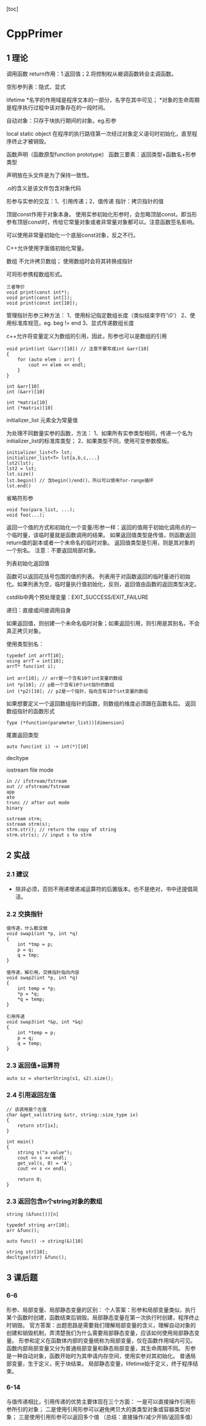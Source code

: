 [toc]

# CppPrimer

## 1 理论

调用函数
return作用：1.返回值；2.将控制权从被调函数转会主调函数。

空形参列表：隐式、显式

lifetime
*名字的作用域是程序文本的一部分，名字在其中可见；
*对象的生命周期是程序执行过程中该对象存在的一段时间。

自动对象：只存于块执行期间的对象。eg.形参

local static object
在程序的执行路径第一次经过对象定义语句时初始化，直至程序终止才被销毁。

函数声明（函数原型function prototype）
函数三要素：返回类型+函数名+形参类型

声明放在头文件是为了保持一致性。

.o的含义是该文件包含对象代码

形参与实参的交互：1、引用传递；2、值传递
指针：拷贝指针的值

顶层const作用于对象本身。
使用实参初始化形参时，会忽略顶层const。即当形参有顶层const时，传给它常量对象或者非常量对象都可以。注意函数签名影响。

可以使用非常量初始化一个底层const对象，反之不行。

C++允许使用字面值初始化常量。

数组
不允许拷贝数组；
使用数组时会将其转换成指针

可将形参携程数组形式。

```
三者等价
void print(const int*);
void print(const int[]);
void print(const int[10]);
```

管理指针形参三种方法：
1、使用标记指定数组长度（类似结束字符'\0'）
2、使用标准库规范，eg. beg != end
3、显式传递数组长度

c++允许将变量定义为数组的引用，因此，形参也可以是数组的引用

```
void print(int (&arr)[10]) // 注意不要写成int &arr[10]
{
    for (auto elem : arr) {
        cout << elem << endl;
    }
}
```

```
int &arr[10]
int (&arr)[10]

int *matrix[10]
int (*matrix)[10]
```

initializer_list 元素全为常量值

为处理不同数量实参的函数，方法：
1、如果所有实参类型相同，传递一个名为initializer_list的标准库类型；
2、如果类型不同，使用可变参数模板。

```
initializer_list<T> lst;
initializer_list<T> lst{a,b,c,...}
lst2(lst);
lst2 = lst;
lst.size()
lst.begin() // 含begin()/end()，所以可以使用for-range循环
lst.end()
```

省略符形参

```
void foo(para_list, ...);
void foo(...);
```

返回一个值的方式和初始化一个变量/形参一样：返回的值用于初始化调用点的一个临时量，该临时量就是函数调用的结果。
如果返回值类型是传值，则函数返回return值的副本或者一个未命名的临时对象。
返回值类型是引用，则是其对象的一个别名。
注意：不要返回局部对象。

列表初始化返回值

函数可以返回花括号包围的值的列表。
列表用于对函数返回的临时量进行初始化。如果列表为空，临时量执行值初始化，反则，返回值由函数的返回类型决定。

cstdlib中两个预处理变量：EXIT_SUCCESS/EXIT_FAILURE

递归：直接或间接调用自身

如果返回值，则创建一个未命名临时对象；如果返回引用，则引用是其别名，不会真正拷贝对象。

使用类型别名：
```
typedef int arrT[10];
using arrT = int[10];
arrT* func(int i);
```

```
int arr[10]; // arr是一个含有10个int变量的数组
int *p[10]; // p是一个含有10个int指针的数组
int (*p2)[10]; // p2是一个指针，指向含有10个int变量的数组
```
如果想要定义一个返回数组指针的函数，则数组的维度必须跟在函数名后。
返回数组指针的函数形式
```
Type (*function(parameter_list))[dimension]
```

尾置返回类型
```
auto func(int i) -> int(*)[10]
```

decltype

iostream file mode
```
in // ifstream/fstream
out // ofstream/fstream
app
ate
trunc // after out mode
binary
```

```
sstream strm;
sstream strm(s);
strm.str(); // return the copy of string
strm.str(s); // input s to strm
```

## 2 实战

### 2.1 建议

* 除非必须，否则不用递增递减运算符的后置版本。也不是绝对，书中还提倡简洁。

### 2.2 交换指针

```
值传递，什么都没做
void swap1(int *p, int *q)
{
    int *tmp = p;
    p = q;
    q = tmp;
}

值传递，解引用，交换指针指向内容
void swap2(int *p, int *q)
{
    int temp = *p;
    *p = *q;
    *q = temp;
}

引用传递
void swap3(int *&p, int *&q)
{
    int *temp = p;
    p = q;
    q = temp;
}
```

### 2.3 返回值+运算符

```
auto sz = shorterString(s1, s2).size();
```

### 2.4 引用返回左值

```
// 该调用是个左值
char &get_val(string &str, string::size_type ix)
{
    return str[ix];
}

int main()
{
    string s("a value");
    cout << s << endl;
    get_val(s, 0) = 'A';
    cout << s << endl;
    
    return 0;
}
```

### 2.3 返回包含n个string对象的数组

```
string (&func())[n]

typedef string arr[10];
arr &func();

auto func() -> string(&)[10]

string str[10];
decltype(str) &func();
```

## 3 课后题

### 6-6

形参、局部变量、局部静态变量的区别：
个人答案：形参和局部变量类似，执行某个函数时创建，函数结束后销毁。局部静态变量在第一次执行时创建，程序终止时销毁。
官方答案：出题思路是需要我们理解局部变量的含义，理解自动对象的创建和销毁机制，弄清楚我们为什么需要局部静态变量，应该如何使用局部静态变量。
形参和定义在函数体内部的变量统称为局部变量，仅在函数作用域内可见。
函数内部局部变量又分为普通局部变量和静态局部变量，其生命周期不同。
形参是一种自动对象，函数开始时为其申请内存空间，使用实参对其初始化。
普通局部变量，生于定义，死于块结束。
局部静态变量，lifetime始于定义，终于程序结束。


### 6-14

与值传递相比，引用传递的优势主要体现在三个方面：
一是可以直接操作引用形参所引的对象；
二是使用引用形参可以避免拷贝大的类类型对象或容器类型对象；
三是使用引用形参可以返回多个值
（总结：直接操作/减少开销/返回多值）


